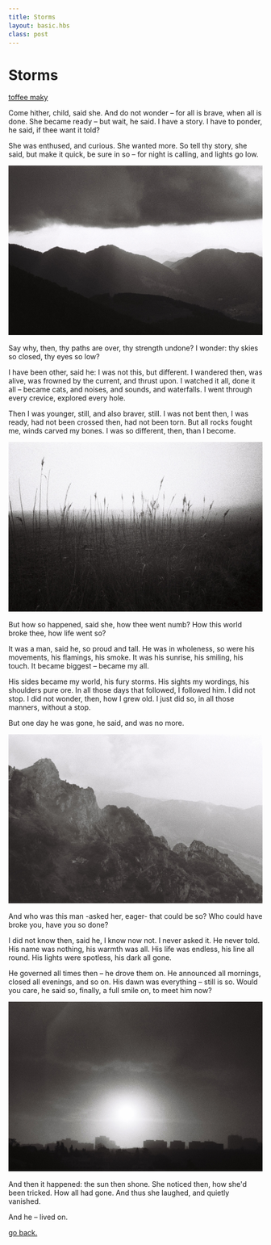 ```yaml
---
title: Storms
layout: basic.hbs
class: post
---
```


# Storms

[toffee maky](https://www.flickr.com/photos/toffee_maky)

Come hither, child, said she. And do not wonder – for all is brave, when all is done. She became ready – but wait, he said. I have a story. I have to ponder, he said, if thee want it told?

She was enthused, and curious. She wanted more. So tell thy story, she said, but make it quick, be sure in so – for night is calling, and lights go low.

![toffee maky](../media/posts/storms/storms1.jpg)

Say why, then, thy paths are over, thy strength undone? I wonder: thy skies so closed, thy eyes so low?

I have been other, said he: I was not this, but different. I wandered then, was alive, was frowned by the current, and thrust upon. I watched it all, done it all – became cats, and noises, and sounds, and waterfalls. I went through every crevice, explored every hole.

Then I was younger, still, and also braver, still. I was not bent then, I was ready, had not been crossed then, had not been torn. But all rocks fought me, winds carved my bones. I was so different, then, than I become.

![toffee maky](../media/posts/storms/storms2.jpg)

But how so happened, said she, how thee went numb? How this world broke thee, how life went so?

It was a man, said he, so proud and tall. He was in wholeness, so were his movements, his flamings, his smoke. It was his sunrise, his smiling, his touch. It became biggest – became my all.

His sides became my world, his fury storms. His sights my wordings, his shoulders pure ore. In all those days that followed, I followed him. I did not stop. I did not wonder, then, how I grew old. I just did so, in all those manners, without a stop.

But one day he was gone, he said, and was no more.

![toffee maky](../media/posts/storms/storms3.jpg)

And who was this man -asked her, eager- that could be so? Who could have broke you, have you so done?

I did not know then, said he, I know now not. I never asked it. He never told. His name was nothing, his warmth was all. His life was endless, his line all round. His lights were spotless, his dark all gone.

He governed all times then – he drove them on. He announced all mornings, closed all evenings, and so on. His dawn was everything – still is so. Would you care, he said so, finally, a full smile on, to meet him now?

![toffee maky](../media/posts/storms/storms4.jpg)

And then it happened: the sun then shone. She noticed then, how she'd been tricked. How all had gone. And thus she laughed, and quietly vanished.

And he – lived on.

[go back.](index.html)
